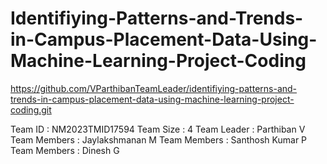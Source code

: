 # Identifiying-Patterns-and-Trends-in-Campus-Placement-Data-Using-Machine-Learning-Project-Coding
https://github.com/VParthibanTeamLeader/identifiying-patterns-and-trends-in-campus-placement-data-using-machine-learning-project-coding.git

Team ID : NM2023TMID17594
Team Size : 4
Team Leader   : Parthiban V
Team Members  : Jaylakshmanan M
Team Members  : Santhosh Kumar P
Team Members  : Dinesh G
